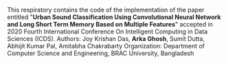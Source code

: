 This respiratory contains the code of the implementation of the paper entitled "**Urban Sound Classification Using Convolutional Neural Network and Long Short Term Memory Based on Multiple Features**" accepted in 2020 Fourth International Conference On Intelligent Computing in Data Sciences (ICDS).
Authors: Joy Krishan Das, **Arka Ghosh**, Sumit Dutta, Abhijit Kumar Pal, Amitabha Chakrabarty
Organization: Department of Computer Science and Engineering, BRAC University, Bangladesh
